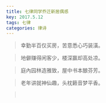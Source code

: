 ```yaml
---
title: 七律同学乔迁新居偶感
key: 2017.5.12
tags: 七律
categories: 律诗
---
```


<blockquote class="blockquote-center">幸勤半百仅买房，苦意悉心巧装潢。
</blockquote>
<blockquote class="blockquote-center">地僻赚得闲客少，楼深赢却高处凉。
</blockquote>
<blockquote class="blockquote-center">庭內园林造雅致，屋中书本酿芬芳。
</blockquote>
<blockquote class="blockquote-center">老年讲就神仙趣，头枕籁音梦平香。
</blockquote>
<blockquote class="blockquote-center"></br>
</blockquote>
